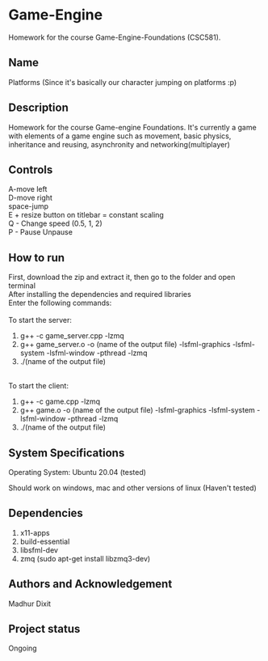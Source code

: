 # Game-Engine
Homework for the course Game-Engine-Foundations (CSC581).

## Name
Platforms (Since it's basically our character jumping on platforms :p)

## Description
Homework for the course Game-engine Foundations. It's currently a game with elements of a game engine such as movement, basic physics, inheritance and reusing, asynchronity and networking(multiplayer)

## Controls
A-move left <br>
D-move right <br>
space-jump <br>
E + resize button on titlebar = constant scaling <br>
Q - Change speed (0.5, 1, 2) <br>
P - Pause Unpause <br>

## How to run
First, download the zip and extract it, then go to the folder and open terminal <br>
After installing the dependencies and required libraries <br>
Enter the following commands: <br><br>
To start the server:<br>
1) g++ -c game_server.cpp -lzmq <br>
2) g++ game_server.o -o (name of the output file) -lsfml-graphics -lsfml-system -lsfml-window -pthread -lzmq <br>
3) ./(name of the output file) <br><br>

To start the client:<br>
1) g++ -c game.cpp -lzmq <br>
2) g++ game.o -o (name of the output file) -lsfml-graphics -lsfml-system -lsfml-window -pthread -lzmq <br>
3) ./(name of the output file) <br>

## System Specifications
Operating System:
Ubuntu 20.04 (tested)

Should work on windows, mac and other versions of linux (Haven't tested)

## Dependencies
1. x11-apps <br>
2. build-essential <br>
3. libsfml-dev <br>
4. zmq (sudo apt-get install libzmq3-dev)<br>

## Authors and Acknowledgement
Madhur Dixit

## Project status
Ongoing



